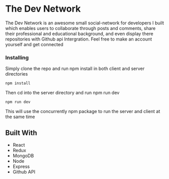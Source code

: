 # The Dev Network

The Dev Network is an awesome small social-network for developers I built which enables users to collaborate through posts and comments, share their professional and educational background, and even display there repositories with Github api Intergration. Feel free to make an account yourself and get connected

### Installing

Simply clone the repo and run npm install in both client and server directories

```
npm install
```

Then cd into the server directory and run npm run dev

```
npm run dev
```
This will use the concurrently npm package to run the server and client at the same time

## Built With

* React
* Redux
* MongoDB
* Node
* Express
* Github API

